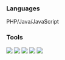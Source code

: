 ### Languages
PHP/Java/JavaScript

### Tools
![](https://img.shields.io/badge/MySQL-60%20month-brightgreen) ![](https://img.shields.io/badge/Redis-60%20month-orange) ![](https://img.shields.io/badge/RabbitMQ-36%20month-blue) ![](https://img.shields.io/badge/Elasticsearch-60%20month-brightgreen) ![](https://img.shields.io/badge/MongoDB-60%20month-brightgreen)
